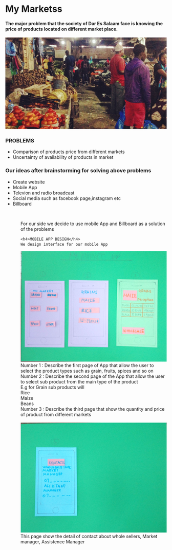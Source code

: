 # My Marketss
<h4>The major problem that the society of Dar Es Salaam face is knowing the price of products located on different market place.</h4>
<img src="https://github.com/fakimakame/MyMarket/blob/master/kisutu.jpg?raw=true"/>
<h3>PROBLEMS</h3>
<ul>
  <li>Comparison of products price from different markets</li>
  <li>Uncertainty of availability of products in market</li>
  </ul>
  <h3>Our ideas after brainstorming for solving above problems</h3>
  <ul>
    <li>Create website</li>
    <li>Mobile App</li>
    <li>Televion and radio broadcast</li>
    <li>Social media such as facebook page,instagram etc</li>
    <li>Billboard</li>
    <ul>
      <br>
    <p>For our side we decide to use mobile App and Billboard as a solution of the problems</p>
    
    <h4>MOBILE APP DESIGN</h4>
    We design interface for our mobile App
   <img src="https://github.com/fakimakame/MyMarket/blob/master/page1.jpg?raw=true"/>
   <br>
   Number 1 : Describe the first page of App that allow the user to select the product types such as grain, fruits, spices and so on
   <br>
   Number 2 : Describe the second page of the App that allow the user to select sub product from the main type of the product 
   <br>
   E.g for Grain sub products will<br>
   Rice <br>
   Maize <br>
   Beans<br>
   Number 3 : Describe the third page that show the quantity and price of product from different markets
   <br><br>
   <img src="https://github.com/fakimakame/MyMarket/blob/master/page2.jpg?raw=true"/>
   <br>
   This page show the detail of contact about whole sellers, Market manager, Assistence Manager 
